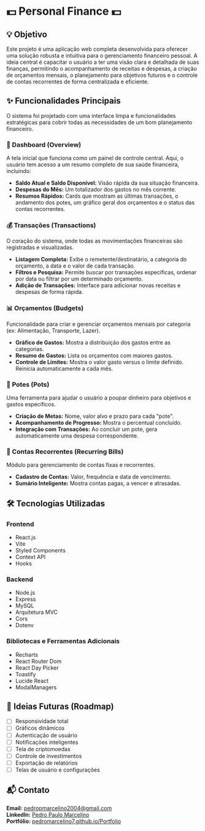 # 💵 Personal Finance 💵

## 💡 Objetivo

Este projeto é uma aplicação web completa desenvolvida para oferecer uma
solução robusta e intuitiva para o gerenciamento financeiro pessoal. A
ideia central é capacitar o usuário a ter uma visão clara e detalhada de
suas finanças, permitindo o acompanhamento de receitas e despesas, a
criação de orçamentos mensais, o planejamento para objetivos futuros e o
controle de contas recorrentes de forma centralizada e eficiente.

## ✨ Funcionalidades Principais

O sistema foi projetado com uma interface limpa e funcionalidades
estratégicas para cobrir todas as necessidades de um bom planejamento
financeiro.

### 🧭 Dashboard (Overview)

A tela inicial que funciona como um painel de controle central. Aqui, o
usuário tem acesso a um resumo completo de sua saúde financeira,
incluindo:

-   **Saldo Atual e Saldo Disponível:** Visão rápida da sua situação
    financeira.
-   **Despesas do Mês:** Um totalizador dos gastos no mês corrente.
-   **Resumos Rápidos:** Cards que mostram as últimas transações, o
    andamento dos potes, um gráfico geral dos orçamentos e o status das
    contas recorrentes.

### 💰 Transações (Transactions)

O coração do sistema, onde todas as movimentações financeiras são
registradas e visualizadas.

-   **Listagem Completa:** Exibe o remetente/destinatário, a categoria
    do orçamento, a data e o valor de cada transação.
-   **Filtros e Pesquisa:** Permite buscar por transações específicas,
    ordenar por data ou filtrar por um determinado orçamento.
-   **Adição de Transações:** Interface para adicionar novas receitas e
    despesas de forma rápida.

### 📊 Orçamentos (Budgets)

Funcionalidade para criar e gerenciar orçamentos mensais por categoria
(ex: Alimentação, Transporte, Lazer).

-   **Gráfico de Gastos:** Mostra a distribuição dos gastos entre as
    categorias.
-   **Resumo de Gastos:** Lista os orçamentos com maiores gastos.
-   **Controle de Limites:** Mostra o valor gasto versus o limite
    definido. Reinicia automaticamente a cada mês.

### 🎯 Potes (Pots)

Uma ferramenta para ajudar o usuário a poupar dinheiro para objetivos e
gastos específicos.

-   **Criação de Metas:** Nome, valor alvo e prazo para cada "pote".
-   **Acompanhamento de Progresso:** Mostra o percentual concluído.
-   **Integração com Transações:** Ao concluir um pote, gera
    automaticamente uma despesa correspondente.

### 🧾 Contas Recorrentes (Recurring Bills)

Módulo para gerenciamento de contas fixas e recorrentes.

-   **Cadastro de Contas:** Valor, frequência e data de vencimento.
-   **Sumário Inteligente:** Mostra contas pagas, a vencer e atrasadas.

## 🛠️ Tecnologias Utilizadas

### Frontend

-   React.js
-   Vite
-   Styled Components
-   Context API
-   Hooks

### Backend

-   Node.js
-   Express
-   MySQL
-   Arquitetura MVC
-   Cors
-   Dotenv

### Bibliotecas e Ferramentas Adicionais

-   Recharts
-   React Router Dom
-   React Day Picker
-   Toastify
-   Lucide React
-   ModalManagers

## 🚀 Ideias Futuras (Roadmap)

-   [ ] Responsividade total
-   [ ] Gráficos dinâmicos
-   [ ] Autenticação de usuário
-   [ ] Notificações inteligentes
-   [ ] Tela de criptomoedas
-   [ ] Controle de investimentos
-   [ ] Exportação de relatórios
-   [ ] Telas de usuário e configurações

## 📬 Contato

**Email:** pedropmarcelino2004@gmail.com\
**LinkedIn:** [Pedro Paulo
Marcelino](https://www.linkedin.com/in/pedro-paulo-marcelino)\
**Portfólio:**
[pedromarcelino7.github.io/Portfolio](https://pedromarcelino7.github.io/Portfolio/)
